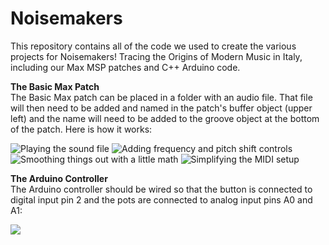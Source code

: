 # Noisemakers
This repository contains all of the code we used to create the various projects for Noisemakers! Tracing the Origins of Modern Music in Italy, including our Max MSP patches and C++ Arduino code.

<b>The Basic Max Patch</b>
<br />
The Basic Max patch can be placed in a folder with an audio file. That file will then need to be added and named in the patch's buffer object (upper left) and the name will need to be added to the groove object at the bottom of the patch. Here is how it works:

<img src="http://web.colby.edu/noisemakers/files/2018/10/documentation1.png" alt="Playing the sound file">

<img src="http://web.colby.edu/noisemakers/files/2018/10/documentation2.png" alt="Adding frequency and pitch shift controls">

<img src="http://web.colby.edu/noisemakers/files/2018/10/documentation3.png" alt="Smoothing things out with a little math">

<img src="http://web.colby.edu/noisemakers/files/2018/10/FinalTouch.png" alt="Simplifying the MIDI setup">

<b>The Arduino Controller</b>
<br />
The Arduino controller should be wired so that the button is connected to digital input pin 2 and the pots are connected to analog input pins A0 and A1:

<img src="http://web.colby.edu/noisemakers/files/2018/10/IMG_1692.jpg">
